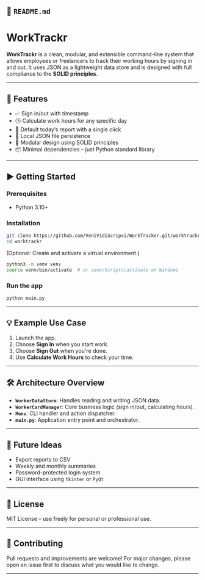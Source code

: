 ## 📄 `README.md`


# WorkTrackr

**WorkTrackr** is a clean, modular, and extensible command-line system that allows employees or freelancers to track their working hours by signing in and out. It uses JSON as a lightweight data store and is designed with full compliance to the **SOLID principles**.

---

## 🚀 Features

- ✅ Sign in/out with timestamp
- 🕒 Calculate work hours for any specific day
- 📅 Default today’s report with a single click
- 💾 Local JSON file persistence
- 🧩 Modular design using SOLID principles
- 📦 Minimal dependencies – just Python standard library

---

## ▶️ Getting Started

### Prerequisites

- Python 3.10+

### Installation

```bash
git clone https://github.com/VeniVidiScripsi/WorkTracker.git/worktrackr.git
cd worktrackr
````

(Optional: Create and activate a virtual environment.)

```bash
python3 -m venv venv
source venv/bin/activate  # or venv\Scripts\activate on Windows
```

### Run the app

```bash
python main.py
```

---

## 💡 Example Use Case

1. Launch the app.
2. Choose **Sign In** when you start work.
3. Choose **Sign Out** when you're done.
4. Use **Calculate Work Hours** to check your time.

---

## 🛠 Architecture Overview

* **`WorkerDataStore`**: Handles reading and writing JSON data.
* **`WorkerCardManager`**: Core business logic (sign in/out, calculating hours).
* **`Menu`**: CLI handler and action dispatcher.
* **`main.py`**: Application entry point and orchestrator.

---

## 📌 Future Ideas

* Export reports to CSV
* Weekly and monthly summaries
* Password-protected login system
* GUI interface using `tkinter` or `PyQt`

---

## 📝 License

MIT License – use freely for personal or professional use.

---

## 🤝 Contributing

Pull requests and improvements are welcome!
For major changes, please open an issue first to discuss what you would like to change.

---

